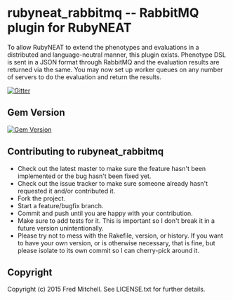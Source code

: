 # rubyneat_rabbitmq -- RabbitMQ plugin for RubyNEAT

To allow RubyNEAT to extend the phenotypes and evaluations in a distributed
and language-neutral manner, this plugin exists. Phenotype DSL is sent in
a JSON format through RabbitMQ and the evaluation results are returned via
the same. You may now set up worker queues on any number of servers to do 
the evaluation and return the results.

[![Gitter](https://badges.gitter.im/Join%20Chat.svg)](https://gitter.im/flajann2/rubyneat_rabbitmq?utm_source=badge&utm_medium=badge&utm_campaign=pr-badge)

## Gem Version
[![Gem Version](https://badge.fury.io/rb/rubyneat_rabbitmq.png)](http://badge.fury.io/rb/rubyneat_rabbitmq)

## Contributing to rubyneat_rabbitmq
 
* Check out the latest master to make sure the feature hasn't been implemented or the bug hasn't been fixed yet.
* Check out the issue tracker to make sure someone already hasn't requested it and/or contributed it.
* Fork the project.
* Start a feature/bugfix branch.
* Commit and push until you are happy with your contribution.
* Make sure to add tests for it. This is important so I don't break it in a future version unintentionally.
* Please try not to mess with the Rakefile, version, or history. If you want to have your own version, or is otherwise necessary, that is fine, but please isolate to its own commit so I can cherry-pick around it.

## Copyright

Copyright (c) 2015 Fred Mitchell. See LICENSE.txt for
further details.

